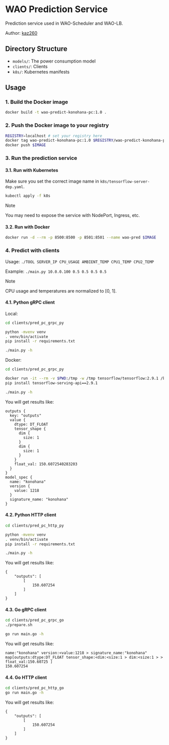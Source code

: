 # WAO Prediction Service

Prediction service used in WAO-Scheduler and WAO-LB.

Author: [kaz260](https://github.com/kaz260)

## Directory Structure

- `models/`: The power consumption model
- `clients/`: Clients
- `k8s/`: Kubernetes manifests

## Usage

### 1. Build the Docker image

```sh
docker build -t wao-predict-konohana-pc:1.0 .
```

### 2. Push the Docker image to your registry

```sh
REGISTRY=localhost # set your registry here
docker tag wao-predict-konohana-pc:1.0 $REGISTRY/wao-predict-konohana-pc:1.0
docker push $IMAGE
```

### 3. Run the prediction service

#### 3.1. Run with Kubernetes

Make sure you set the correct image name in `k8s/tensorflow-server-dep.yaml`.

```sh
kubectl apply -f k8s
```

> [!NOTE]
> You may need to expose the service with NodePort, Ingress, etc.

#### 3.2. Run with Docker

```sh
docker run -d --rm -p 8500:8500 -p 8501:8501 --name wao-pred $IMAGE
```

### 4. Predict with clients

Usage: `./TOOL SERVER_IP CPU_USAGE AMBIENT_TEMP CPU1_TEMP CPU2_TEMP`

Example: `./main.py 10.0.0.100 0.5 0.5 0.5 0.5`

> [!NOTE]
> CPU usage and temperatures are normalized to [0, 1].

#### 4.1. Python gRPC client

Local: 

```sh
cd clients/pred_pc_grpc_py

python -mvenv venv
. venv/bin/activate
pip install -r requirements.txt

./main.py -h
```

Docker:

```sh
cd clients/pred_pc_grpc_py

docker run -it --rm -v $PWD:/tmp -w /tmp tensorflow/tensorflow:2.9.1 /bin/bash
pip install tensorflow-serving-api==2.9.1

./main.py -h
```

You will get results like:

```
outputs {
  key: "outputs"
  value {
    dtype: DT_FLOAT
    tensor_shape {
      dim {
        size: 1
      }
      dim {
        size: 1
      }
    }
    float_val: 150.6072540283203
  }
}
model_spec {
  name: "konohana"
  version {
    value: 1218
  }
  signature_name: "konohana"
}
```

#### 4.2. Python HTTP client

```sh
cd clients/pred_pc_http_py

python -mvenv venv
. venv/bin/activate
pip install -r requirements.txt

./main.py -h
```

You will get results like:

```
{
    "outputs": [
        [
            150.607254
        ]
    ]
}
```

#### 4.3. Go gRPC client

```sh
cd clients/pred_pc_grpc_go
./prepare.sh

go run main.go -h
```

You will get results like:

```
name:"konohana" version:<value:1218 > signature_name:"konohana" 
map[outputs:dtype:DT_FLOAT tensor_shape:<dim:<size:1 > dim:<size:1 > > float_val:150.60725 ]
150.607254
```

#### 4.4. Go HTTP client

```sh
cd clients/pred_pc_http_go
go run main.go -h
```

You will get results like:

```
{
    "outputs": [
        [
            150.607254
        ]
    ]
}
```
